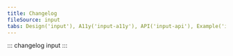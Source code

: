 ```yaml
---
title: Changelog
fileSource: input
tabs: Design('input'), A11y('input-a11y'), API('input-api'), Example('input-code'), Changelog('input-changelog')
---
```


::: changelog input :::
